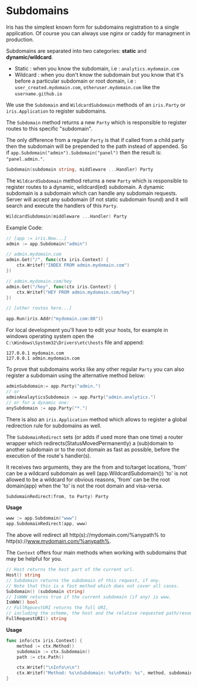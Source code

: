 # Subdomains

Iris has the simplest known form for subdomains registration to a single application. Of course you can always use nginx or caddy for managment in production.

Subdomains are separated into two categories: **static** and **dynamic/wildcard**.

* Static : when you know the subdomain, i.e : `analytics.mydomain.com`
* Wildcard : when you don't know the subdomain but you know that it's before a particular subdomain or root domain, i.e : `user_created.mydomain.com`, `otheruser.mydomain.com` like the  `username.github.io`

We use the `Subdomain` and `WildcardSubdomain` methods of an `iris.Party` or `iris.Application` to register subdomains.

The `Subdomain` method returns a new `Party` which is responsible to register routes to this specific "subdomain".

The only difference from a regular `Party` is that if called from a child party then the subdomain will be prepended to the path instead of appended. So if `app.Subdomain("admin").Subdomain("panel")` then the result is: `"panel.admin."`.

```go
Subdomain(subdomain string, middleware ...Handler) Party
```

The `WildcardSubdomain` method returns a new `Party` which is responsible to register routes to a dynamic, wildcard\(ed\) subdomain. A dynamic subdomain is a subdomain which can handle any subdomain requests. Server will accept any subdomain \(if not static subdomain found\) and it will search and execute the handlers of this `Party`.

```go
WildcardSubdomain(middleware ...Handler) Party
```

Example Code:

```go
// [app := iris.New...]
admin := app.Subdomain("admin")

// admin.mydomain.com
admin.Get("/", func(ctx iris.Context) {
    ctx.Writef("INDEX FROM admin.mydomain.com")
})

// admin.mydomain.com/hey
admin.Get("/hey", func(ctx iris.Context) {
    ctx.Writef("HEY FROM admin.mydomain.com/hey")
})

// [other routes here...]

app.Run(iris.Addr("mydomain.com:80"))
```

For local development you'll have to edit your hosts, for example in windows operating system open the `C:\Windows\System32\Drivers\etc\hosts` file and append:

```text
127.0.0.1 mydomain.com
127.0.0.1 admin.mydomain.com
```

To prove that subdomains works like any other regular `Party` you can also register a subdomain using the alternative method below:

```go
adminSubdomain:= app.Party("admin.")
// or
adminAnalayticsSubdomain := app.Party("admin.analytics.")
// or for a dynamic one:
anySubdomain := app.Party("*.")
```

There is also an `iris.Application` method which allows to register a global redirection rule for subdomains as well.

The `SubdomainRedirect` sets \(or adds if used more than one time\) a router wrapper which redirects\(StatusMovedPermanently\) a \(sub\)domain to another subdomain or to the root domain as fast as possible, before the execution of the route's handler\(s\).

It receives two arguments, they are the from and to/target locations, 'from' can be a wildcard subdomain as well \(app.WildcardSubdomain\(\)\) 'to' is not allowed to be a wildcard for obvious reasons, 'from' can be the root domain\(app\) when the 'to' is not the root domain and visa-versa.

```go
SubdomainRedirect(from, to Party) Party
```

**Usage**

```go
www := app.Subdomain("www")
app.SubdomainRedirect(app, www)
```

The above will redirect all http\(s\)://mydomain.com/%anypath% to http\(s\)://www.mydomain.com/%anypath%.

The `Context` offers four main methods when working with subdomains that may be helpful for you.

```go
// Host returns the host part of the current url.
Host() string
// Subdomain returns the subdomain of this request, if any.
// Note that this is a fast method which does not cover all cases.
Subdomain() (subdomain string)
// IsWWW returns true if the current subdomain (if any) is www.
IsWWW() bool
// FullRqeuestURI returns the full URI,
// including the scheme, the host and the relative requested path/resource.
FullRequestURI() string
```

**Usage**

```go
func info(ctx iris.Context) {
    method := ctx.Method()
    subdomain := ctx.Subdomain()
    path := ctx.Path()

    ctx.Writef("\nInfo\n\n")
    ctx.Writef("Method: %s\nSubdomain: %s\nPath: %s", method, subdomain, path)
}
```

